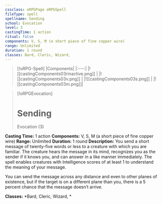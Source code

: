 ```yaml
---
cssclass: oRPGPage oRPGSpell
fileType: spell
spellname: Sending
school: Evocation
level: 3
castingTime: 1 action
ritual: false
components: V, S, M (a short piece of fine copper wire)
range: Unlimited
duration: 1 round
classes: Bard, Cleric, Wizard,
---
```

> [!oRPG-Spell]
> |Components|
> |:---:|
> |![[castingComponents03rinactive.png]] |
> |![[castingComponents03v.png]] |
> |![[castingComponents03s.png]] |
> |![[castingComponents03m.png]]|

> [!oRPGEvocation]
>#  Sending
> Evocation  (3)

**Casting Time:** 1 action
**Components:** V, S, M (a short piece of fine copper wire)
**Range:** Unlimited
**Duration:**  1 round
**Description:**
You send a short message of twenty-five words or less to a creature with which you are familiar. The creature hears the message in its mind, recognizes you as the sender if it knows you, and can answer in a like manner immediately. The spell enables creatures with Intelligence scores of at least 1 to understand the meaning of your message.



 You can send the message across any distance and even to other planes of existence, but if the target is on a different plane than you, there is a 5 percent chance that the message doesn’t arrive.



**Classes:**  *Bard, Cleric, Wizard, *


